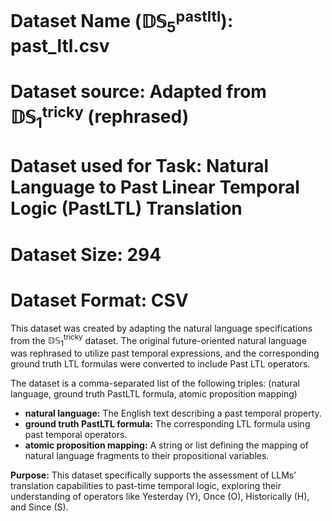 # Dataset Name ($\mathbb{DS}_{5}^\mathsf{pastltl}$): past_ltl.csv

# Dataset source: Adapted from $\mathbb{DS}_{1}^\mathsf{tricky}$ (rephrased)

# Dataset used for Task: Natural Language to Past Linear Temporal Logic (PastLTL) Translation

# Dataset Size: 294

# Dataset Format: CSV

This dataset was created by adapting the natural language specifications from the $\mathbb{DS}_{1}^\mathsf{tricky}$ dataset. The original future-oriented natural language was rephrased to utilize past temporal expressions, and the corresponding ground truth LTL formulas were converted to include Past LTL operators.

The dataset is a comma-separated list of the following triples:
(natural language, ground truth PastLTL formula, atomic proposition mapping)

- **natural language:** The English text describing a past temporal property.
- **ground truth PastLTL formula:** The corresponding LTL formula using past temporal operators.
- **atomic proposition mapping:** A string or list defining the mapping of natural language fragments to their propositional variables.

**Purpose:** This dataset specifically supports the assessment of LLMs’ translation capabilities to past-time temporal logic, exploring their understanding of operators like Yesterday (Y), Once (O), Historically (H), and Since (S).